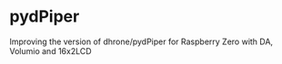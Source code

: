# pydPiper
Improving the version of dhrone/pydPiper for Raspberry Zero with DA, Volumio and 16x2LCD
